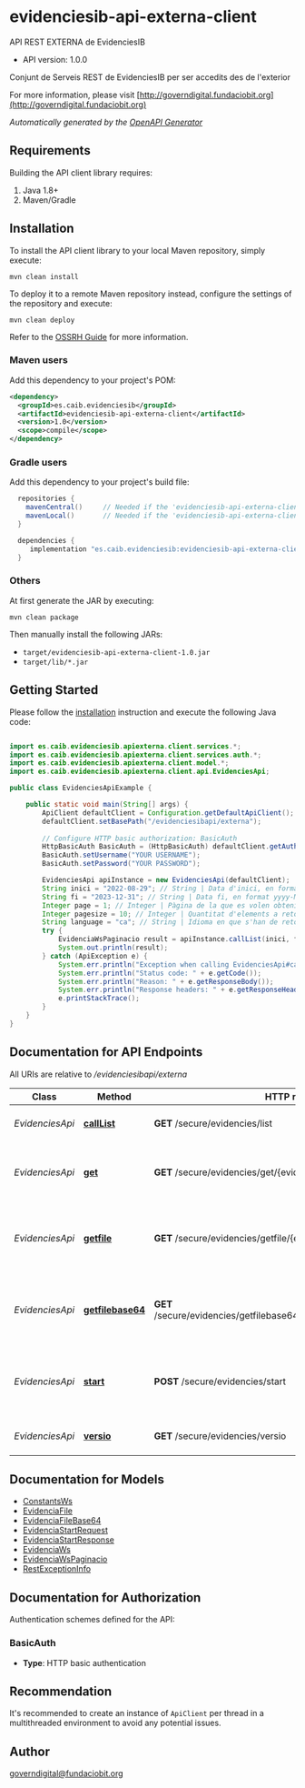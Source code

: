 # evidenciesib-api-externa-client

API REST EXTERNA de EvidenciesIB

- API version: 1.0.0

Conjunt de Serveis REST de EvidenciesIB per ser accedits des de l'exterior

  For more information, please visit [http://governdigital.fundaciobit.org](http://governdigital.fundaciobit.org)

*Automatically generated by the [OpenAPI Generator](https://openapi-generator.tech)*

## Requirements

Building the API client library requires:

1. Java 1.8+
2. Maven/Gradle

## Installation

To install the API client library to your local Maven repository, simply execute:

```shell
mvn clean install
```

To deploy it to a remote Maven repository instead, configure the settings of the repository and execute:

```shell
mvn clean deploy
```

Refer to the [OSSRH Guide](http://central.sonatype.org/pages/ossrh-guide.html) for more information.

### Maven users

Add this dependency to your project's POM:

```xml
<dependency>
  <groupId>es.caib.evidenciesib</groupId>
  <artifactId>evidenciesib-api-externa-client</artifactId>
  <version>1.0</version>
  <scope>compile</scope>
</dependency>
```

### Gradle users

Add this dependency to your project's build file:

```groovy
  repositories {
    mavenCentral()     // Needed if the 'evidenciesib-api-externa-client' jar has been published to maven central.
    mavenLocal()       // Needed if the 'evidenciesib-api-externa-client' jar has been published to the local maven repo.
  }

  dependencies {
     implementation "es.caib.evidenciesib:evidenciesib-api-externa-client:1.0"
  }
```

### Others

At first generate the JAR by executing:

```shell
mvn clean package
```

Then manually install the following JARs:

- `target/evidenciesib-api-externa-client-1.0.jar`
- `target/lib/*.jar`

## Getting Started

Please follow the [installation](#installation) instruction and execute the following Java code:

```java

import es.caib.evidenciesib.apiexterna.client.services.*;
import es.caib.evidenciesib.apiexterna.client.services.auth.*;
import es.caib.evidenciesib.apiexterna.client.model.*;
import es.caib.evidenciesib.apiexterna.client.api.EvidenciesApi;

public class EvidenciesApiExample {

    public static void main(String[] args) {
        ApiClient defaultClient = Configuration.getDefaultApiClient();
        defaultClient.setBasePath("/evidenciesibapi/externa");
        
        // Configure HTTP basic authorization: BasicAuth
        HttpBasicAuth BasicAuth = (HttpBasicAuth) defaultClient.getAuthentication("BasicAuth");
        BasicAuth.setUsername("YOUR USERNAME");
        BasicAuth.setPassword("YOUR PASSWORD");

        EvidenciesApi apiInstance = new EvidenciesApi(defaultClient);
        String inici = "2022-08-29"; // String | Data d'inici, en format yyyy-MM-dd (ISO 8601), a partir de la qual volem obtenir dades
        String fi = "2023-12-31"; // String | Data fi, en format yyyy-MM-dd (ISO 8601), fins la qual volem tenir dades
        Integer page = 1; // Integer | Pàgina de la que es volen obtenir les dades
        Integer pagesize = 10; // Integer | Quantitat d'elements a retornar
        String language = "ca"; // String | Idioma en que s'han de retornar les dades(Només suportat 'ca' o 'es')
        try {
            EvidenciaWsPaginacio result = apiInstance.callList(inici, fi, page, pagesize, language);
            System.out.println(result);
        } catch (ApiException e) {
            System.err.println("Exception when calling EvidenciesApi#callList");
            System.err.println("Status code: " + e.getCode());
            System.err.println("Reason: " + e.getResponseBody());
            System.err.println("Response headers: " + e.getResponseHeaders());
            e.printStackTrace();
        }
    }
}

```

## Documentation for API Endpoints

All URIs are relative to */evidenciesibapi/externa*

Class | Method | HTTP request | Description
------------ | ------------- | ------------- | -------------
*EvidenciesApi* | [**callList**](docs/EvidenciesApi.md#callList) | **GET** /secure/evidencies/list | Retorna un llistat de les evidencies 
*EvidenciesApi* | [**get**](docs/EvidenciesApi.md#get) | **GET** /secure/evidencies/get/{evidenciaID} | Retorna informació d&#39;una evidència a partir del seu id
*EvidenciesApi* | [**getfile**](docs/EvidenciesApi.md#getfile) | **GET** /secure/evidencies/getfile/{evidenciaID}/{encryptedFileID} | Retorna informació d&#39;un fitxer d&#39;una evidència a partir del encryptedFileID
*EvidenciesApi* | [**getfilebase64**](docs/EvidenciesApi.md#getfilebase64) | **GET** /secure/evidencies/getfilebase64/{evidenciaID}/{encryptedFileID} | Retorna informació d&#39;un fitxer d&#39;una evidència a partir del encryptedFileID
*EvidenciesApi* | [**start**](docs/EvidenciesApi.md#start) | **POST** /secure/evidencies/start | Primera cridada a realitzar per iniciar un procés d&#39;evidències
*EvidenciesApi* | [**versio**](docs/EvidenciesApi.md#versio) | **GET** /secure/evidencies/versio | Retorna la versió d&#39;aquest Servei


## Documentation for Models

 - [ConstantsWs](docs/ConstantsWs.md)
 - [EvidenciaFile](docs/EvidenciaFile.md)
 - [EvidenciaFileBase64](docs/EvidenciaFileBase64.md)
 - [EvidenciaStartRequest](docs/EvidenciaStartRequest.md)
 - [EvidenciaStartResponse](docs/EvidenciaStartResponse.md)
 - [EvidenciaWs](docs/EvidenciaWs.md)
 - [EvidenciaWsPaginacio](docs/EvidenciaWsPaginacio.md)
 - [RestExceptionInfo](docs/RestExceptionInfo.md)


<a id="documentation-for-authorization"></a>
## Documentation for Authorization


Authentication schemes defined for the API:
<a id="BasicAuth"></a>
### BasicAuth


- **Type**: HTTP basic authentication


## Recommendation

It's recommended to create an instance of `ApiClient` per thread in a multithreaded environment to avoid any potential issues.

## Author

governdigital@fundaciobit.org

